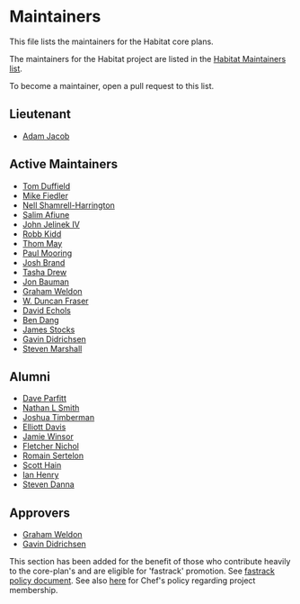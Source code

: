 # Maintainers

This file lists the maintainers for the Habitat core plans.

The maintainers for the Habitat project are listed in the
[Habitat Maintainers list](https://github.com/habitat-sh/habitat/blob/master/MAINTAINERS.md).

To become a maintainer, open a pull request to this list.

## Lieutenant

* [Adam Jacob](https://github.com/adamhjk)

## Active Maintainers

* [Tom Duffield](https://github.com/tduffield)
* [Mike Fiedler](https://github.com/miketheman)
* [Nell Shamrell-Harrington](https://github.com/nellshamrell)
* [Salim Afiune](https://github.com/afiune)
* [John Jelinek IV](https://github.com/johnjelinek)
* [Robb Kidd](https://github.com/robbkidd)
* [Thom May](https://github.com/thommay)
* [Paul Mooring](https://github.com/paulmooring)
* [Josh Brand](https://github.com/joshbrand)
* [Tasha Drew](https://github.com/tashimi)
* [Jon Bauman](https://github.com/baumanj)
* [Graham Weldon](https://github.com/predominant)
* [W. Duncan Fraser](https://github.com/wduncanfraser)
* [David Echols](https://github.com/echohack)
* [Ben Dang](https://github.com/bdangit)
* [James Stocks](https://github.com/james-stocks)
* [Gavin Didrichsen](https://github.com/gavindidrichsen)
* [Steven Marshall](https://github.com/MindNumbing)

## Alumni

* [Dave Parfitt](https://github.com/metadave)
* [Nathan L Smith](https://github.com/smith)
* [Joshua Timberman](https://github.com/jtimberman)
* [Elliott Davis](https://github.com/elliott-davis)
* [Jamie Winsor](https://github.com/reset)
* [Fletcher Nichol](https://github.com/fnichol)
* [Romain Sertelon](https://github.com/rsertelon)
* [Scott Hain](https://github.com/scotthain)
* [Ian Henry](https://github.com/eeyun)
* [Steven Danna](https://github.com/stevendanna)

## Approvers

* [Graham Weldon](https://github.com/predominant)
* [Gavin Didrichsen](https://github.com/gavindidrichsen)

This section has been added for the benefit of those who contribute heavily to the core-plan's and are eligible for 'fastrack' promotion.  See [fastrack policy document](https://github.com/habitat-sh/core-plans/blob/master/docs/dev/policy_documents/merging-and-promoting-conventions.md).  See also [here](https://github.com/chef/chef-oss-practices/blob/master/project-membership.md) for Chef's policy regarding project membership.
